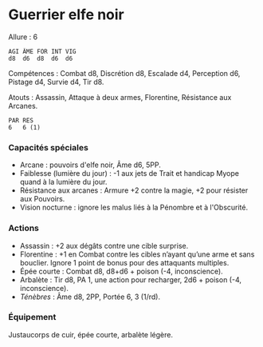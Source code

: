 # Guerrier elfe noir

Allure : 6

	AGI	ÂME	FOR	INT	VIG
	d8	d6	d8	d6	d6

Compétences : Combat d8, Discrétion d8, Escalade d4, Perception d6, Pistage d4, Survie d4, Tir d8.

Atouts : Assassin, Attaque à deux armes, Florentine, Résistance aux Arcanes.

	PAR	RES
	6	6 (1)

### Capacités spéciales
- Arcane : pouvoirs d'elfe noir, Âme d6, 5PP.
- Faiblesse (lumière du jour) : -1 aux jets de Trait et handicap Myope quand à la lumière du jour.
- Résistance aux arcanes : Armure +2 contre la magie, +2 pour résister aux Pouvoirs.
- Vision nocturne : ignore les malus liés à la Pénombre et à l'Obscurité.

### Actions
- Assassin : +2 aux dégâts contre une cible surprise.
- Florentine : +1 en Combat contre les cibles n’ayant qu’une arme et sans bouclier. Ignore 1 point de bonus pour des attaquants multiples.
- Épée courte : Combat d8, d8+d6 + poison (-4, inconscience).
- Arbalète : Tir d8, PA 1, une action pour recharger, 2d6 + poison (-4, inconscience).
- _Ténèbres_ : Âme d8, 2PP, Portée 6, 3 (1/rd).

### Équipement
Justaucorps de cuir, épée courte, arbalète légère.
